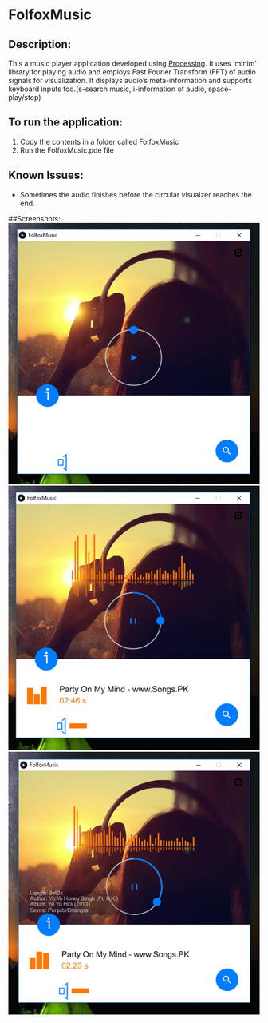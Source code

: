# FolfoxMusic
## Description:
This a music player application developed using [Processing](https://processing.org/).
It uses 'minim' library for playing audio and employs Fast Fourier Transform (FFT) of audio signals for visualization.
It displays audio’s meta-information and supports keyboard inputs too.(s-search music, i-information of audio, space-play/stop)
</br>
## To run the application:
1. Copy the contents in a folder called FolfoxMusic
2. Run the FolfoxMusic.pde file

## Known Issues:
* Sometimes the audio finishes before the circular visualzer reaches the end.

##Screenshots:
![Player](/images/player.PNG?raw=true)
![Player1](/images/playerPlaying.PNG?raw=true)
![Player2](/images/playerMeta.PNG?raw=true)

